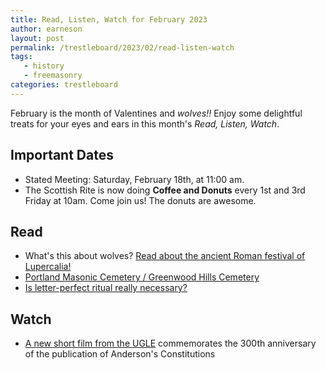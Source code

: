 ```yaml
---
title: Read, Listen, Watch for February 2023
author: earneson
layout: post
permalink: /trestleboard/2023/02/read-listen-watch
tags:
   - history
   - freemasonry
categories: trestleboard
---
```


February is the month of Valentines and *wolves!!* Enjoy some delightful treats for your eyes and ears in this month's *Read, Listen, Watch*.

<!--more-->

## Important Dates

- Stated Meeting: Saturday, February 18th, at 11:00 am.
- The Scottish Rite is now doing **Coffee and Donuts** every 1st and 3rd Friday at 10am. Come join us! The donuts are awesome.

## Read

- What's this about wolves? [Read about the ancient Roman festival of Lupercalia!](https://www.history.com/topics/ancient-rome/lupercalia)
- [Portland Masonic Cemetery / Greenwood Hills Cemetery](https://richmondlibrarymuseum.com/portland-masonic-cemetery-greenwood-hills-cemetery/)
- [Is letter-perfect ritual really necessary?](http://www.midnightfreemasons.org/2023/01/desiring-machines-is-letter-perfect.html)

## Watch

- [A new short film from the UGLE](https://youtu.be/OndJsIvBaxE) commemorates the 300th anniversary of the publication of Anderson's Constitutions

